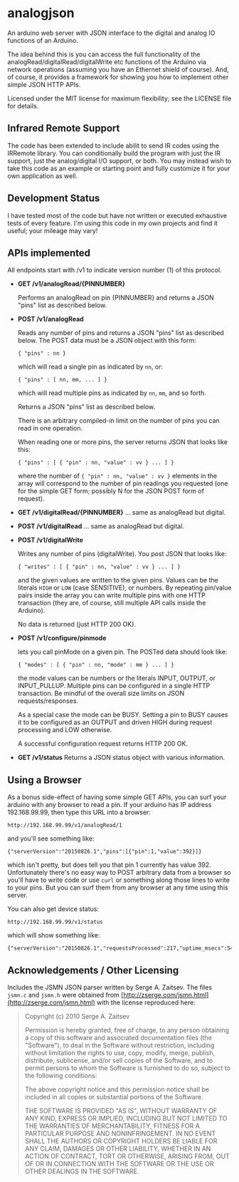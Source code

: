# analogjson

An arduino web server with JSON interface to the digital and analog IO functions of an Arduino.

The idea behind this is you can access the full functionality of the analogRead/digitalRead/digitalWrite etc functions of the Arduino via network operations (assuming you have an Ethernet shield of course). And, of course, it provides a framework for showing you how to implement other simple JSON HTTP APIs.

Licensed under the MIT license for maximum flexibility; see the LICENSE file for details.

## Infrared Remote Support

The code has been extended to include abilit to send IR codes using the IRRemote library. You can conditionally build the program with just the IR support, just the analog/digital I/O support, or both. You may instead wish to take this code as an example or starting point and fully customize it for your own application as well.

## Development Status
I have tested most of the code but have not written or executed exhaustive tests of every feature. I'm using this code in my own projects and find it useful; your mileage may vary!

## APIs implemented

All endpoints start with /v1 to indicate version number (1) of this protocol.

* **GET /v1/analogRead/{PINNUMBER}**

    Performs an analogRead on pin {PINNUMBER} and returns a JSON "pins" list as described below.

* **POST /v1/analogRead**

    Reads any number of pins and returns a JSON "pins" list as described below. The POST data must be a JSON object with this form:

    `{ "pins" : nn }`

    which will read a single pin as indicated by `nn`, or:

    `{ "pins" : [ nn, mm, ... ] }`

    which will read multiple pins as indicated by `nn`, `mm`, and so forth.

    Returns a JSON "pins" list as described below.

    There is an arbitrary compiled-in limit on the number of pins you can read in one operation.

    When reading one or more pins, the server returns JSON that looks like this:

    `{ "pins" : [ { "pin" : nn, "value" : vv } ... ] }`

    where the number of `{ "pin" : nn, "value" : vv }` elements in the array will correspond to the number of pin readings you requested (one for the simple GET form; possibly N for the JSON POST form of request).


* **GET /v1/digitalRead/{PINNUMBER}** ... same as analogRead but digital.

* **POST /v1/digitalRead** ... same as analogRead but digital.

* **POST /v1/digitalWrite**

    Writes any number of pins (digitalWrite). You post JSON that looks like:

    `{ "writes" : [ { "pin" : nn, "value" : vv } ... ] }`

    and the given values are written to the given pins. Values can be the literals `HIGH` or `LOW` (case SENSITIVE), or numbers. By repeating pin/value pairs inside the array you can write multiple pins with one HTTP transaction (they are, of course, still multiple API calls inside the Arduino).

    No data is returned (just HTTP 200 OK).

* **POST /v1/configure/pinmode**

    lets you call pinMode on a given pin. The POSTed data should look like:

    `{ "modes" : [ { "pin" : nn, "mode" : mm } ... ] }`

    the mode values can be numbers or the literals INPUT, OUTPUT, or INPUT_PULLUP. Multiple pins can be configured in a single HTTP transaction. Be mindful of the overall size limits on JSON requests/responses.

    As a special case the mode can be BUSY. Setting a pin to BUSY causes it to be configured as an OUTPUT and driven HIGH during request processing and LOW otherwise.

    A successful configuration request returns HTTP 200 OK.

* **GET /v1/status** Returns a JSON status object with various information.

## Using a Browser

As a bonus side-effect of having some simple GET APIs, you can surf your arduino with any browser to read a pin. If your arduino has IP address 192.168.99.99, then type this URL into a browser:

    http://192.168.99.99/v1/analogRead/1

and you'll see something like:

    {"serverVersion":"20150826.1","pins":[{"pin":1,"value":392}]}

which isn't pretty, but does tell you that pin 1 currently has value 392. Unfortunately there's no easy way to POST arbitrary data from a browser so you'll have to write code or use `curl` or something along those lines to write to your pins. But you can surf them from any browser at any time using this server.

You can also get device status:

    http://192.168.99.99/v1/status

which will show something like:

    {"serverVersion":"20150826.1","requestsProcessed":217,"uptime_msecs":54001313}

## Acknowledgements / Other Licensing

Includes the JSMN JSON parser written by Serge A. Zaitsev. The files `jsmn.c` and `jsmn.h` were obtained from [http://zserge.com/jsmn.html](http://zserge.com/jsmn.html) with the license reproduced here:


>Copyright (c) 2010 Serge A. Zaitsev
>
>Permission is hereby granted, free of charge, to any person obtaining a copy
>of this software and associated documentation files (the "Software"), to deal
>in the Software without restriction, including without limitation the rights
>to use, copy, modify, merge, publish, distribute, sublicense, and/or sell
>copies of the Software, and to permit persons to whom the Software is
>furnished to do so, subject to the following conditions:
>
>The above copyright notice and this permission notice shall be included in
>all copies or substantial portions of the Software.
>
>THE SOFTWARE IS PROVIDED "AS IS", WITHOUT WARRANTY OF ANY KIND, EXPRESS OR
>IMPLIED, INCLUDING BUT NOT LIMITED TO THE WARRANTIES OF MERCHANTABILITY,
>FITNESS FOR A PARTICULAR PURPOSE AND NONINFRINGEMENT. IN NO EVENT SHALL THE
>AUTHORS OR COPYRIGHT HOLDERS BE LIABLE FOR ANY CLAIM, DAMAGES OR OTHER
>LIABILITY, WHETHER IN AN ACTION OF CONTRACT, TORT OR OTHERWISE, ARISING FROM,
>OUT OF OR IN CONNECTION WITH THE SOFTWARE OR THE USE OR OTHER DEALINGS IN
>THE SOFTWARE.
>
